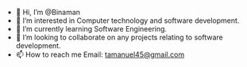 - 👋 Hi, I’m @Binaman
- 👀 I’m interested in Computer technology and software development.
- 🌱 I’m currently learning Software Engineering.
- 💞️ I’m looking to collaborate on any projects relating to software development.
- 📫 How to reach me Email: tamanuel45@gmail.com

<!---
Binaman/Binaman is a ✨ special ✨ repository because its `README.md` (this file) appears on your GitHub profile.
You can click the Preview link to take a look at your changes.
--->
